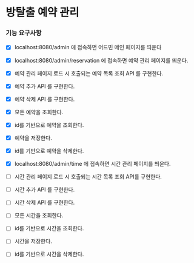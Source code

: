 # 방탈출 예약 관리

### 기능 요구사항
- [X] localhost:8080/admin 에 접속하면 어드민 메인 페이지를 띄운다

- [x] localhost:8080/admin/reservation 에 접속하면 예약 관리 페이지를 띄운다.
- [x] 예약 관리 페이지 로드 시 호출되는 예약 목록 조회 API 를 구현한다.

- [x] 예약 추가 API 를 구현한다.
- [x] 예약 삭제 API 를 구현한다.

- [x] 모든 예약을 조회한다.
- [x] id를 기반으로 예약을 조회한다.
- [x] 예약을 저장한다.
- [x] id를 기반으로 예약을 삭제한다.

- [x] localhost:8080/admin/time 에 접속하면 시간 관리 페이지를 띄운다.
- [ ] 시간 관리 페이지 로드 시 호출되는 시간 목록 조회 API를 구현한다.

- [ ] 시간 추가 API 를 구현한다.
- [ ] 시간 삭제 API 를 구현한다.

- [ ] 모든 시간을 조회한다.
- [ ] id를 기반으로 시간을 조회한다.
- [ ] 시간을 저장한다.
- [ ] id를 기반으로 시간을 삭제한다.
